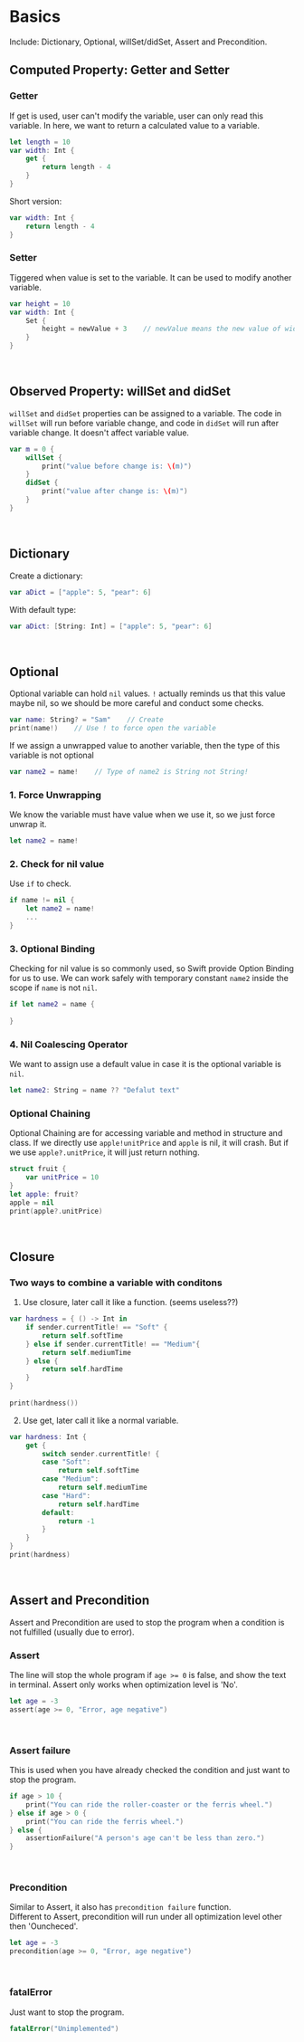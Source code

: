 # Basics
Include: Dictionary, Optional, willSet/didSet, Assert and Precondition.

## Computed Property: Getter and Setter
### Getter
If get is used, user can't modify the variable, user can only read this variable. In here, we want to return a calculated value to a variable.
```swift
let length = 10
var width: Int {
    get {
        return length - 4
    }
}
```
Short version:
```swift
var width: Int {
    return length - 4
}
```

### Setter
Tiggered when value is set to the variable. It can be used to modify another variable.
```swift
var height = 10
var width: Int {
    Set {
        height = newValue + 3    // newValue means the new value of width, height now becomes 9
    }
}
```
<br>

## Observed Property: willSet and didSet
```willSet``` and ```didSet``` properties can be assigned to a variable. The code in ```willSet``` will run before variable change, and code in ```didSet``` will run after variable change. It doesn't affect variable value.
```swift
var m = 0 {
    willSet {
        print("value before change is: \(m)")
    }
    didSet {
        print("value after change is: \(m)")
    }
}
```
<br>

## Dictionary
Create a dictionary:
```swift
var aDict = ["apple": 5, "pear": 6]
```
With default type:
```swift
var aDict: [String: Int] = ["apple": 5, "pear": 6]
```
<br>

## Optional
Optional variable can hold ```nil``` values. ```!``` actually reminds us that this value maybe nil, so we should be more careful and conduct some checks.
```swift
var name: String? = "Sam"    // Create
print(name!)    // Use ! to force open the variable
```
If we assign a unwrapped value to another variable, then the type of this variable is not optional
```swift
var name2 = name!    // Type of name2 is String not String!
```

### 1. Force Unwrapping
We know the variable must have value when we use it, so we just force unwrap it.
```swift
let name2 = name!
```
### 2. Check for nil value
Use ```if``` to check.
```swift
if name != nil {
    let name2 = name!
    ...
}
```
### 3. Optional Binding
Checking for nil value is so commonly used, so Swift provide Option Binding for us to use. We can work safely with temporary constant ```name2``` inside the scope if ```name``` is not ```nil```.
```swift
if let name2 = name {
    
}
```
### 4. Nil Coalescing Operator
We want to assign use a default value in case it is the optional variable is ```nil```.
```swift
let name2: String = name ?? "Defalut text"
```
### Optional Chaining
Optional Chaining are for accessing variable and method in structure and class. If we directly use ```apple!unitPrice``` and ```apple``` is nil, it will crash. But if we use ```apple?.unitPrice```, it will just return nothing.
```swift
struct fruit {
    var unitPrice = 10
}
let apple: fruit?
apple = nil
print(apple?.unitPrice)
```

<br>

## Closure

### Two ways to combine a variable with conditons
1. Use closure, later call it like a function. (seems useless??)
```swift
var hardness = { () -> Int in
    if sender.currentTitle! == "Soft" {
        return self.softTime
    } else if sender.currentTitle! == "Medium"{
        return self.mediumTime
    } else {
        return self.hardTime
    }
}
        
print(hardness())
```
2. Use get, later call it like a normal variable.
```swift
var hardness: Int {
    get {
        switch sender.currentTitle! {
        case "Soft":
            return self.softTime
        case "Medium":
            return self.mediumTime
        case "Hard":
            return self.hardTime
        default:
            return -1
        }
    }
}
print(hardness)
```
<br>

## Assert and Precondition
Assert and Precondition are used to stop the program when a condition is not fulfilled (usually due to error).

### Assert
The line will stop the whole program if ```age >= 0``` is false, and show the text in terminal. Assert only works when optimization level is 'No'.
```swift
let age = -3
assert(age >= 0, "Error, age negative")
```
<br>

### Assert failure
This is used when you have already checked the condition and just want to stop the program.
```swift
if age > 10 {
    print("You can ride the roller-coaster or the ferris wheel.")
} else if age > 0 {
    print("You can ride the ferris wheel.")
} else {
    assertionFailure("A person's age can't be less than zero.")
}
```
<br>

### Precondition
Similar to Assert, it also has ```precondition failure``` function. </br>
Different to Assert, precondition will run under all optimization level other then 'Ouncheced'.
```swift
let age = -3
precondition(age >= 0, "Error, age negative")
```
<br>

### fatalError
Just want to stop the program.
```swift
fatalError("Unimplemented")
```
